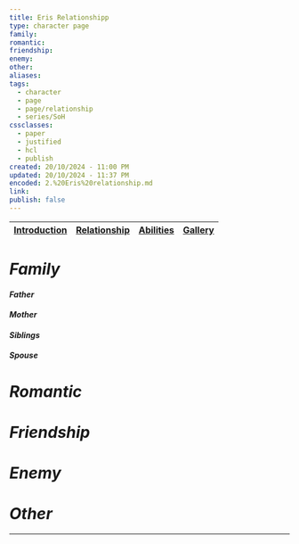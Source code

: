 ```yaml
---
title: Eris Relationshipp
type: character page
family: 
romantic: 
friendship: 
enemy: 
other: 
aliases: 
tags:
  - character
  - page
  - page/relationship
  - series/SoH
cssclasses:
  - paper
  - justified
  - hcl
  - publish
created: 20/10/2024 - 11:00 PM
updated: 20/10/2024 - 11:37 PM
encoded: 2.%20Eris%20relationship.md
link: 
publish: false
---
```


| [Introduction](1.%20Eris%20Ail.md) | [Relationship](2.%20Eris%20Relationship.md) | [Abilities](3.%20Eris%20Abilities.md) | [Gallery](4.%20Eris%20Gallery.md)|
| --- | --- |---|---|

# *Family*

#### *Father*

#### *Mother*

#### *Siblings*

#### *Spouse*

# *Romantic*

# *Friendship*

# *Enemy*

# *Other*



---